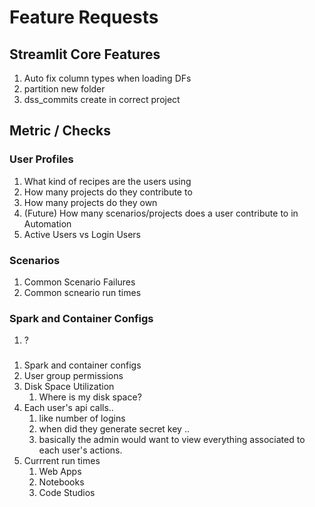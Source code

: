 # Feature Requests

## Streamlit Core Features

1. Auto fix column types when loading DFs
1. partition new folder
1. dss_commits create in correct project

## Metric / Checks

### User Profiles

1. What kind of recipes are the users using
1. How many projects do they contribute to
1. How many projects do they own
1. (Future) How many scenarios/projects does a user contribute to in Automation
1. Active Users vs Login Users

### Scenarios

1. Common Scenario Failures
1. Common scneario run times

### Spark and Container Configs

1. ?

### 

1. Spark and container configs
1. User group permissions
1. Disk Space Utilization
    1. Where is my disk space?
1. Each user's api calls.. 
    1. like number of logins
    1. when did they generate secret key .. 
    1. basically the admin would want to view everything associated to each user's actions.
1. Currrent run times
    1. Web Apps
    1. Notebooks
    1. Code Studios